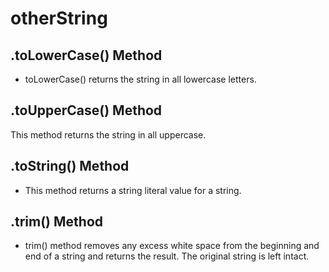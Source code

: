 # otherString

## .toLowerCase() Method
* toLowerCase() returns the string in all lowercase letters. 

## .toUpperCase() Method
This method returns the string in all uppercase.

## .toString() Method
* This method returns a string literal value for a string. 

## .trim() Method
* trim() method removes any excess white space from the beginning and end of a string and returns the result. The original string is left intact. 